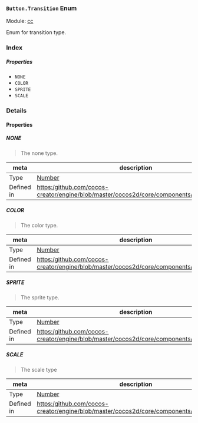 ### `Button.Transition` Enum



Module: [cc](../modules/cc.md)




Enum for transition type.

### Index

##### Properties

  - `NONE`
  - `COLOR`
  - `SPRITE`
  - `SCALE`

### Details

#### Properties


##### NONE

> The none type.

| meta | description |
|------|-------------|
| Type | <a href="https://developer.mozilla.org/en/JavaScript/Reference/Global_Objects/Number" class="crosslink external" target="_blank">Number</a> |
| Defined in | [https:/github.com/cocos-creator/engine/blob/master/cocos2d/core/components/CCButton.js:34](https:/github.com/cocos-creator/engine/blob/master/cocos2d/core/components/CCButton.js#L34) |



##### COLOR

> The color type.

| meta | description |
|------|-------------|
| Type | <a href="https://developer.mozilla.org/en/JavaScript/Reference/Global_Objects/Number" class="crosslink external" target="_blank">Number</a> |
| Defined in | [https:/github.com/cocos-creator/engine/blob/master/cocos2d/core/components/CCButton.js:41](https:/github.com/cocos-creator/engine/blob/master/cocos2d/core/components/CCButton.js#L41) |



##### SPRITE

> The sprite type.

| meta | description |
|------|-------------|
| Type | <a href="https://developer.mozilla.org/en/JavaScript/Reference/Global_Objects/Number" class="crosslink external" target="_blank">Number</a> |
| Defined in | [https:/github.com/cocos-creator/engine/blob/master/cocos2d/core/components/CCButton.js:48](https:/github.com/cocos-creator/engine/blob/master/cocos2d/core/components/CCButton.js#L48) |



##### SCALE

> The scale type

| meta | description |
|------|-------------|
| Type | <a href="https://developer.mozilla.org/en/JavaScript/Reference/Global_Objects/Number" class="crosslink external" target="_blank">Number</a> |
| Defined in | [https:/github.com/cocos-creator/engine/blob/master/cocos2d/core/components/CCButton.js:54](https:/github.com/cocos-creator/engine/blob/master/cocos2d/core/components/CCButton.js#L54) |


